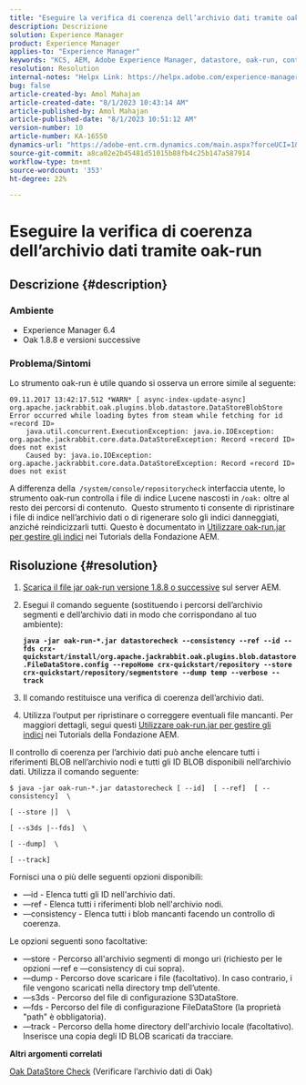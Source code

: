 ```yaml
---
title: "Eseguire la verifica di coerenza dell’archivio dati tramite oak-run"
description: Descrizione
solution: Experience Manager
product: Experience Manager
applies-to: "Experience Manager"
keywords: "KCS, AEM, Adobe Experience Manager, datastore, oak-run, controllo di coerenza dell’archivio dati"
resolution: Resolution
internal-notes: "Helpx Link: https://helpx.adobe.com/experience-manager/kb/How-to-run-a-datastore-consistency-check-via-oak-run-AEM.html"
bug: false
article-created-by: Amol Mahajan
article-created-date: "8/1/2023 10:43:14 AM"
article-published-by: Amol Mahajan
article-published-date: "8/1/2023 10:51:12 AM"
version-number: 10
article-number: KA-16550
dynamics-url: "https://adobe-ent.crm.dynamics.com/main.aspx?forceUCI=1&pagetype=entityrecord&etn=knowledgearticle&id=6e4c3936-5830-ee11-bdf3-6045bd006c82"
source-git-commit: a8ca02e2b45481d51015b88fb4c25b147a587914
workflow-type: tm+mt
source-wordcount: '353'
ht-degree: 22%

---
```


# Eseguire la verifica di coerenza dell’archivio dati tramite oak-run

## Descrizione {#description}


### <b>Ambiente</b>

- Experience Manager 6.4
- Oak 1.8.8 e versioni successive




### <b>Problema/Sintomi</b>

Lo strumento oak-run è utile quando si osserva un errore simile al seguente:


```
09.11.2017 13:42:17.512 *WARN* [ async-index-update-async]  org.apache.jackrabbit.oak.plugins.blob.datastore.DataStoreBlobStore Error occurred while loading bytes from steam while fetching for id «record ID»
    java.util.concurrent.ExecutionException: java.io.IOException: org.apache.jackrabbit.core.data.DataStoreException: Record «record ID» does not exist
    Caused by: java.io.IOException: org.apache.jackrabbit.core.data.DataStoreException: Record «record ID» does not exist
```




A differenza della` /system/console/repositorycheck` interfaccia utente, lo strumento oak-run controlla i file di indice Lucene nascosti in `/oak:` oltre al resto dei percorsi di contenuto.  Questo strumento ti consente di ripristinare i file di indice nell’archivio dati o di rigenerare solo gli indici danneggiati, anziché reindicizzarli tutti. Questo è documentato in [Utilizzare oak-run.jar per gestire gli indici](https://experienceleague.adobe.com/docs/experience-manager-learn/foundation/administration/use-oak-run-jar-to-manage-indexes.html?lang=en) nei Tutorials della Fondazione AEM.


## Risoluzione {#resolution}


1. [Scarica il file jar oak-run versione 1.8.8 o successive](https://repo1.maven.org/maven2/org/apache/jackrabbit/oak-run/) sul server AEM.
2. Esegui il comando seguente (sostituendo i percorsi dell’archivio segmenti e dell’archivio dati in modo che corrispondano al tuo ambiente):

   <b>`java -jar oak-run-*.jar datastorecheck --consistency --ref --id --fds crx-quickstart/install/org.apache.jackrabbit.oak.plugins.blob.datastore.FileDataStore.config --repoHome crx-quickstart/repository --store crx-quickstart/repository/segmentstore --dump temp --verbose --track`</b>


3. Il comando restituisce una verifica di coerenza dell’archivio dati.
4. Utilizza l’output per ripristinare o correggere eventuali file mancanti. Per maggiori dettagli, segui questi [Utilizzare oak-run.jar per gestire gli indici](https://experienceleague.adobe.com/docs/experience-manager-learn/foundation/administration/use-oak-run-jar-to-manage-indexes.html?lang=en) nei Tutorials della Fondazione AEM.


Il controllo di coerenza per l’archivio dati può anche elencare tutti i riferimenti BLOB nell’archivio nodi e tutti gli ID BLOB disponibili nell’archivio dati. Utilizza il comando seguente:

`$ java -jar oak-run-*.jar datastorecheck [ --id]  [ --ref]  [ --consistency]  \`

`[ --store |]  \`

`[ --s3ds |--fds]  \`

`[ --dump]  \`

`[ --track]`

Fornisci una o più delle seguenti opzioni disponibili:

- —id - Elenca tutti gli ID nell&#39;archivio dati.
- —ref - Elenca tutti i riferimenti blob nell&#39;archivio nodi.
- —consistency - Elenca tutti i blob mancanti facendo un controllo di coerenza.


Le opzioni seguenti sono facoltative:

- —store - Percorso all&#39;archivio segmenti di mongo uri (richiesto per le opzioni —ref e —consistency di cui sopra).
- —dump - Percorso dove scaricare i file (facoltativo). In caso contrario, i file vengono scaricati nella directory tmp dell’utente.
- —s3ds - Percorso del file di configurazione S3DataStore.
- —fds - Percorso del file di configurazione FileDataStore (la proprietà &quot;path&quot; è obbligatoria).
- —track - Percorso della home directory dell&#39;archivio locale (facoltativo). Inserisce una copia degli ID BLOB scaricati da tracciare.


<b>Altri argomenti correlati</b>

[Oak DataStore Check](https://github.com/apache/jackrabbit-oak/tree/1.8/oak-run#oak-datastore-check) (Verificare l’archivio dati di Oak)
